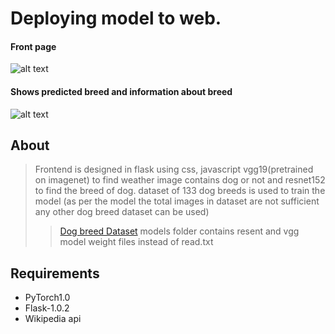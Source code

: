  # Deploying  model to web.
 #### Front page
 ![alt text](https://github.com/rakshitrk/dog_breed/blob/master/images/index.jpg)
 #### Shows predicted breed and information about breed
 ![alt text](https://github.com/rakshitrk/dog_breed/blob/master/images/result.jpg)
 
 ## About
 >  Frontend  is designed in flask using css, javascript vgg19(pretrained on imagenet) to find weather image contains dog or not and resnet152 to find the breed of dog.
 dataset of 133 dog breeds is used to train the model (as per the model  the total images in dataset are not sufficient any other
 dog breed dataset can be used)
>> [Dog breed Dataset](https://s3-us-west-1.amazonaws.com/udacity-aind/dog-project/dogImages.zip)
> models folder contains  resent and vgg model weight files instead of read.txt
 
 ## Requirements
 - PyTorch1.0 
 - Flask-1.0.2 
 - Wikipedia api 
 
 
 
 
